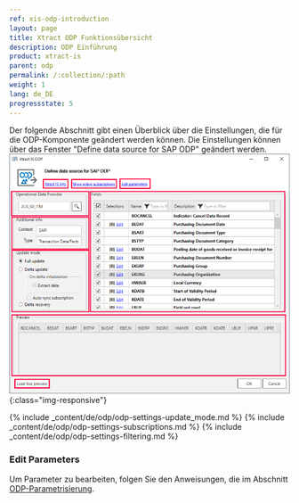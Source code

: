```yaml
---
ref: xis-odp-introduction
layout: page
title: Xtract ODP Funktionsübersicht
description: ODP Einführung
product: xtract-is
parent: odp
permalink: /:collection/:path
weight: 1
lang: de_DE
progressstate: 5
---
```


Der folgende Abschnitt gibt einen Überblick über die Einstellungen, die für die ODP-Komponente geändert werden können.
Die Einstellungen können über das Fenster "Define data source for SAP ODP" geändert werden. 
![ODP Component](/img/content/xis/xis_odp_overview.png){:class="img-responsive"}

{% include _content/de/odp/odp-settings-update_mode.md %} 
{% include _content/de/odp/odp-settings-subscriptions.md %} 
{% include _content/de/odp/odp-settings-filtering.md %}

### Edit Parameters
Um Parameter zu bearbeiten, folgen Sie den Anweisungen, die im Abschnitt [ODP-Parametrisierung](./odp-parametrisierung).


